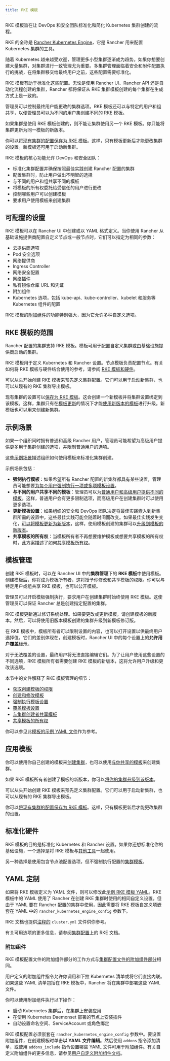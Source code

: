 ```yaml
---
title: RKE 模板
---
```


<head>
  <link rel="canonical" href="https://ranchermanager.docs.rancher.com/zh/how-to-guides/new-user-guides/authentication-permissions-and-global-configuration/about-rke1-templates"/>
</head>

<EOLRKE1Warning />


RKE 模板旨在让 DevOps 和安全团队标准化和简化 Kubernetes 集群创建的流程。

RKE 的全称是 [Rancher Kubernetes Engine](https://rancher.com/docs/rke/latest/en/)，它是 Rancher 用来配置 Kubernetes 集群的工具。

随着 Kubernetes 越来越受欢迎，管理更多小型集群逐渐成为趋势。如果你想要创建大量集群，对集群进行一致管理尤为重要。多集群管理面临着安全和附件配置执行的挑战，在将集群移交给最终用户之前，这些配置需要标准化。

RKE 模板有助于标准化这些配置。无论是使用 Rancher UI、Rancher API 还是自动化流程创建的集群，Rancher 都将保证从 RKE 集群模板创建的每个集群在生成方式上是一致的。

管理员可以控制最终用户能更改的集群选项。RKE 模板还可以与特定的用户和组共享，以便管理员可以为不同的用户集创建不同的 RKE 模板。

如果集群是使用 RKE 模板创建的，则不能让集群使用另一个 RKE 模板。你只能将集群更新为同一模板的新版本。

你可以[将现有集群的配置保存为 RKE 模板](apply-templates.md#将现有集群转换为使用-rke-模板)。这样，只有模板更新后才能更改集群的设置。新模板还可用于启动新集群。

RKE 模板的核心功能允许 DevOps 和安全团队：

- 标准化集群配置并确保按照最佳实践创建 Rancher 配置的集群
- 配置集群时，防止用户做出不明智的选择
- 与不同的用户和组共享不同的模板
- 将模板的所有权委托给受信任的用户进行更改
- 控制哪些用户可以创建模板
- 要求用户使用模板来创建集群

## 可配置的设置

RKE 模板可以在 Rancher UI 中创建或以 YAML 格式定义。当你使用 Rancher 从基础设施提供商配置自定义节点或一般节点时，它们可以指定为相同的参数：

- 云提供商选项
- Pod 安全选项
- 网络提供商
- Ingress Controller
- 网络安全配置
- 网络插件
- 私有镜像仓库 URL 和凭证
- 附加组件
- Kubernetes 选项，包括 kube-api、kube-controller、kubelet 和服务等 Kubernetes 组件的配置

RKE 模板的[附加组件](#附加组件)的功能特别强大，因为它允许多种自定义选项。

## RKE 模板的范围

Rancher 配置的集群支持 RKE 模板。模板可用于配置自定义集群或由基础设施提供商启动的集群。

RKE 模板用于定义 Kubernetes 和 Rancher 设置。节点模板负责配置节点。有关如何将 RKE 模板与硬件结合使用的参考，请参阅 [RKE 模板和硬件](infrastructure.md)。

可以从头开始创建 RKE 模板来预先定义集群配置。它们可以用于启动新集群，也可以从现有的 RKE 集群导出模板。

现有集群的设置可以[保存为 RKE 模板](apply-templates.md#将现有集群转换为使用-rke-模板)。这会创建一个新模板并将集群设置绑定到该模板。这样，集群只有在[模板更新](manage-rke1-templates.md#更新模板)的情况下才能[使用新版本的模板](manage-rke1-templates.md#升级集群以使用新的模板修订版)进行升级。新模板也可以用来创建新集群。


## 示例场景
如果一个组织同时拥有普通和高级 Rancher 用户，管理员可能希望为高级用户提供更多用于集群创建的选项，并限制普通用户的选项。

这些[示例场景](example-use-cases.md)描述组织如何使用模板来标准化集群创建。

示例场景包括：

- **强制执行模板**：如果希望所有 Rancher 配置的新集群都具有某些设置，管理员可能想要[为每个用户强制执行一项或多项模板设置](example-use-cases.md#强制执行模板设置)。
- **与不同的用户共享不同的模板**：管理员可以为[普通用户和高级用户提供不同的模板](example-use-cases.md#普通用户和高级用户模板)。这样，普通用户会有更多限制选项，而高级用户在创建集群时可以使用更多选项。
- **更新模板设置**：如果组织的安全和 DevOps 团队决定将最佳实践嵌入到新集群所需的设置中，这些最佳实践可能会随着时间而改变。如果最佳实践发生变化，[可以将模板更新为新版本](example-use-cases.md#更新模板和集群)，这样，使用模板创建的集群可以[升级到模板的新版本](manage-rke1-templates.md#升级集群以使用新的模板修订版)。
- **共享模板的所有权**：当模板所有者不再想要维护模板或想要共享模板的所有权时，此方案描述了如何[共享模板所有权](example-use-cases.md#允许其他用户控制和共享模板)。

## 模板管理

创建 RKE 模板时，可以在 Rancher UI 中的**集群管理**下的 **RKE 模板**中使用模板。创建模板后，你将成为模板所有者，这将授予你修改和共享模板的权限。你可以与特定用户或组共享 RKE 模板，也可以公开模板。

管理员可以开启模板强制执行，要求用户在创建集群时始终使用 RKE 模板。这使管理员可以保证 Rancher 总是创建指定配置的集群。

RKE 模板更新通过修订系统处理。如果要更改或更新模板，请创建模板的新版本。然后，可以将使用旧版本模板创建的集群升级到新模板修订版。

在 RKE 模板中，模板所有者可以限制设置的内容，也可以打开设置以供最终用户选择值。它们的差别体现在，创建模板时，Rancher UI 中的每个设置上的**允许用户覆盖**标示。

对于无法覆盖的设置，最终用户将无法直接编辑它们。为了让用户使用这些设置的不同选项，RKE 模板所有者需要创建 RKE 模板的新版本，这将允许用户升级和更改该选项。

本节中的文件解释了 RKE 模板管理的细节：

- [获取创建模板的权限](creator-permissions.md)
- [创建和修改模板](manage-rke1-templates.md)
- [强制执行模板设置](enforce-templates.md#强制新集群使用-rke-模板)
- [覆盖模板设置](override-template-settings.md)
- [与集群创建者共享模板](access-or-share-templates.md#与特定用户或组共享模板)
- [共享模板的所有权](access-or-share-templates.md#共享模板所有权)

你可以参见此[模板的示例 YAML 文件](../../../../reference-guides/rke1-template-example-yaml.md)作为参考。

## 应用模板

你可以使用你自己创建的模板来[创建集群](apply-templates.md#使用-rke-模板创建集群)，也可以使用[与你共享的模板](access-or-share-templates.md)来创建集群。

如果 RKE 模板所有者创建了模板的新版本，你可以[将你的集群升级到该版本](apply-templates.md#更新使用-rke-模板创建的集群)。

可以从头开始创建 RKE 模板来预先定义集群配置。它们可以用于启动新集群，也可以从现有的 RKE 集群导出模板。

你可以[将现有集群的配置保存为 RKE 模板](apply-templates.md#将现有集群转换为使用-rke-模板)。这样，只有模板更新后才能更改集群的设置。

## 标准化硬件

RKE 模板的目的是标准化 Kubernetes 和 Rancher 设置。如果你还想标准化你的基础设施，一个选择是将 RKE 模板与[其他工具](infrastructure.md)一起使用。

另一种选择是使用包含节点池配置选项，但不强制执行配置的[集群模板](../../manage-clusters/manage-cluster-templates.md)。

## YAML 定制

如果将 RKE 模板定义为 YAML 文件，则可以修改此[示例 RKE 模板 YAML](../../../../reference-guides/rke1-template-example-yaml.md)。RKE 模板中的 YAML 使用了 Rancher 在创建 RKE 集群时使用的相同自定义设置。但由于 YAML 要在 Rancher 配置的集群中使用，因此需要将 RKE 模板自定义项嵌套在 YAML 中的 `rancher_kubernetes_engine_config` 参数下。

RKE 文档也提供[注释的](https://rancher.com/docs/rke/latest/en/example-yamls/) `cluster.yml` 文件供你参考。

有关可用选项的更多信息，请参阅[集群配置](https://rancher.com/docs/rke/latest/en/config-options/)上的 RKE 文档。

### 附加组件

RKE 模板配置文件的附加组件部分的工作方式与[集群配置文件的附加组件部分](https://rancher.com/docs/rke/latest/en/config-options/add-ons/)相同。

用户定义的附加组件指令允许你调用和下拉 Kubernetes 清单或将它们直接内联。如果这些 YAML 清单包括在 RKE 模板中，Rancher 将在集群中部署这些 YAML 文件。

你可以使用附加组件执行以下操作：

- 启动 Kubernetes 集群后，在集群上安装应用
- 在使用 Kubernetes Daemonset 部署的节点上安装插件
- 自动设置命名空间、ServiceAccount 或角色绑定

RKE 模板配置必须嵌套在 `rancher_kubernetes_engine_config` 参数中。要设置附加组件，在创建模板时单击**以 YAML 文件编辑**。然后使用 `addons` 指令添加清单，或使用 `addons_include` 指令设置哪些 YAML 文件可用于附加组件。有关自定义附加组件的更多信息，请参见[用户自定义附加组件文档](https://rancher.com/docs/rke/latest/en/config-options/add-ons/user-defined-add-ons/)。
